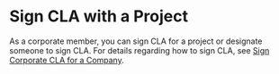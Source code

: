 # Sign CLA with a Project

As a corporate member, you can sign CLA for a project or designate someone to sign CLA. For details regarding how to sign CLA, see [Sign Corporate CLA for a Company](../../easycla/cla-manager-designee-or-initial-cla-manager/sign-corporate-cla-for-a-company.md).

